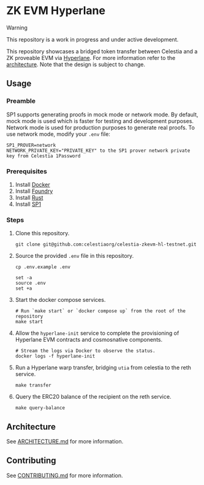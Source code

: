 # ZK EVM Hyperlane

> [!WARNING]
> This repository is a work in progress and under active development.

This repository showcases a bridged token transfer between Celestia and a ZK proveable EVM via [Hyperlane](https://hyperlane.xyz/). 
For more information refer to the [architecture](./docs/ARCHITECTURE.md). Note that the design is subject to change.

## Usage

### Preamble

SP1 supports generating proofs in mock mode or network mode. By default, mock mode is used which is faster for testing and development purposes. Network mode is used for production purposes to generate real proofs. To use network mode, modify your `.env` file:

```env
SP1_PROVER=network
NETWORK_PRIVATE_KEY="PRIVATE_KEY" to the SP1 prover network private key from Celestia 1Password
```

### Prerequisites

1. Install [Docker](https://docs.docker.com/get-docker/)
2. Install [Foundry](https://book.getfoundry.sh/getting-started/installation)
3. Install [Rust](https://rustup.rs/)
4. Install [SP1](https://docs.succinct.xyz/docs/sp1/getting-started/install)

### Steps

1. Clone this repository.

    ```shell
    git clone git@github.com:celestiaorg/celestia-zkevm-hl-testnet.git
    ```

2. Source the provided `.env` file in this repository.

    ```shell
    cp .env.example .env

    set -a
    source .env
    set +a
    ```

3. Start the docker compose services.

    ```shell
    # Run `make start` or `docker compose up` from the root of the repository
    make start 
    ```

4. Allow the `hyperlane-init` service to complete the provisioning of Hyperlane EVM contracts and cosmosnative components.

    ```shell
    # Stream the logs via Docker to observe the status.
    docker logs -f hyperlane-init
    ```

5. Run a Hyperlane warp transfer, bridging `utia` from celestia to the reth service.

    ```shell
    make transfer
    ```

6. Query the ERC20 balance of the recipient on the reth service.

    ```shell
    make query-balance
    ```

## Architecture

See [ARCHITECTURE.md](./docs/ARCHITECTURE.md) for more information.

## Contributing

See [CONTRIBUTING.md](./docs/CONTRIBUTING.md) for more information.
